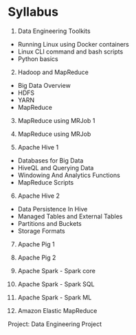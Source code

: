 # Syllabus

1. Data Engineering Toolkits
  - Running Linux using Docker containers
  - Linux CLI command and bash scripts
  - Python basics

2. Hadoop and MapReduce
  - Big Data Overview
  - HDFS
  - YARN
  - MapReduce

3. MapReduce using MRJob 1

4. MapReduce using MRJob

5. Apache Hive 1
  - Databases for Big Data
  - HiveQL and Querying Data
  - Windowing And Analytics Functions
  - MapReduce Scripts

6. Apache Hive 2
  - Data Persistence In Hive
  - Managed Tables and External Tables
  - Partitions and Buckets
  - Storage Formats

7. Apache Pig 1

8. Apache Pig 2

9. Apache Spark - Spark core

10. Apache Spark - Spark SQL

11. Apache Spark - Spark ML

12. Amazon Elastic MapReduce

Project: Data Engineering Project
